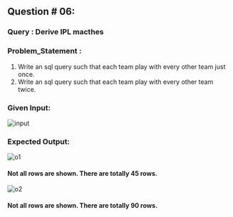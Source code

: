 ## Question # 06:
### Query : Derive IPL macthes
### Problem_Statement : 
1. Write an sql query such that each team play with every other team just once. 
2. Write an sql query such that each team play with every other team twice.
### Given Input:
![input](https://github.com/HashirSaudKhan/CurrencyNotes.github.io/assets/93030144/93b30341-da28-4dca-b22e-a8d2df7f77a9)

### Expected Output:
![o1](https://github.com/HashirSaudKhan/CurrencyNotes.github.io/assets/93030144/6315cfa4-ae41-4805-bd6e-8fe55b3b5e4d)
#### Not all rows are shown. There are totally 45 rows.
![o2](https://github.com/HashirSaudKhan/CurrencyNotes.github.io/assets/93030144/3a8509a8-4162-44d9-8926-46d9e93294a5)

#### Not all rows are shown. There are totally 90 rows.


